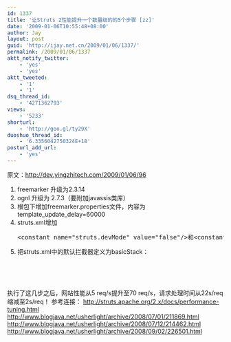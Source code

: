 ```yaml
---
id: 1337
title: '让Struts 2性能提升一个数量级的的5个步骤 [zz]'
date: '2009-01-06T10:55:48+08:00'
author: Jay
layout: post
guid: 'http://ijay.net.cn/2009/01/06/1337/'
permalink: /2009/01/06/1337
aktt_notify_twitter:
    - 'yes'
    - 'yes'
aktt_tweeted:
    - '1'
    - '1'
dsq_thread_id:
    - '4271362793'
views:
    - '5233'
shorturl:
    - 'http://goo.gl/ty29X'
duoshuo_thread_id:
    - '6.3356042750324E+18'
posturl_add_url:
    - 'yes'
---
```


原文：<a href="http://dev.yingzhitech.com/2009/01/06/96" target="_blank">http://dev.yingzhitech.com/2009/01/06/96</a>
<ol>
	<li>freemarker 升级为2.3.14</li>
	<li>ognl 升级为 2.7.3（要附加javassis类库）</li>
	<li>根包下增加freemarker.properties文件，内容为template_update_delay=60000</li>
	<li>struts.xml增加<pre class="lang:xml decode:1 " >
&lt;constant name="struts.devMode" value="false"/&gt;和&lt;constant name="struts.freemarker.templatesCache" value="true"/&gt;
</pre></li>
	<li>把struts.xml中的默认拦截器定义为basicStack：
<pre class="lang:xml decode:1 " >
<package name="web" extends="tiles-default">
    <default -interceptor-ref name="basicStack"></default>
</package>
</pre>
        </li>
</ol>
执行了这几步之后，网站性能从5 req/s提升至70 req/s，请求处理时间从22s/req缩减至2s/req！
参考连接：
<a href="http://struts.apache.org/2.x/docs/performance-tuning.html" target="_blank">http://struts.apache.org/2.x/docs/performance-tuning.html</a>
<a href="http://www.blogjava.net/usherlight/archive/2008/07/01/211869.html" target="_blank">http://www.blogjava.net/usherlight/archive/2008/07/01/211869.html</a>
<a href="http://www.blogjava.net/usherlight/archive/2008/07/12/214462.html" target="_blank">http://www.blogjava.net/usherlight/archive/2008/07/12/214462.html</a>
<a href="http://www.blogjava.net/usherlight/archive/2008/09/02/226501.html" target="_blank">http://www.blogjava.net/usherlight/archive/2008/09/02/226501.html</a>
<a href="http://struts.apache.org/2.x/docs/performance-tuning.html" target="_blank"></a>